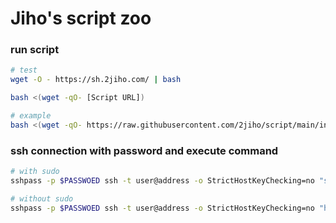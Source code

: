 # Jiho's script zoo

### run script
```bash
# test
wget -O - https://sh.2jiho.com/ | bash

bash <(wget -qO- [Script URL])

# example
bash <(wget -qO- https://raw.githubusercontent.com/2jiho/script/main/init_ubuntu.sh)
```

### ssh connection with password and execute command
``` bash
# with sudo
sshpass -p $PASSWOED ssh -t user@address -o StrictHostKeyChecking=no "sudo -S <<< $PASSWORD hostname; sudo $CMD"

# without sudo
sshpass -p $PASSWOED ssh -t user@address -o StrictHostKeyChecking=no "hostname; $CMD"
```
